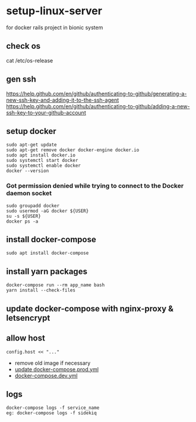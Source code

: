 # setup-linux-server
for docker rails project in bionic system


## check os
cat /etc/os-release


## gen ssh
https://help.github.com/en/github/authenticating-to-github/generating-a-new-ssh-key-and-adding-it-to-the-ssh-agent
https://help.github.com/en/github/authenticating-to-github/adding-a-new-ssh-key-to-your-github-account

## setup docker
```
sudo apt-get update
sudo apt-get remove docker docker-engine docker.io
sudo apt install docker.io
sudo systemctl start docker
sudo systemctl enable docker
docker --version
```

### Got permission denied while trying to connect to the Docker daemon socket
```
sudo groupadd docker
sudo usermod -aG docker ${USER}
su -s ${USER}
docker ps -a
```
## install docker-compose
```
sudo apt install docker-compose
```

## install yarn packages
```
docker-compose run --rm app_name bash
yarn install --check-files
```

## update docker-compose with nginx-proxy & letsencrypt
## allow host
```
config.host << "..."
```



- remove old image if necessary
- [update docker-compose.prod.yml](https://github.com/radinreth/setup-linux-server/blob/master/docker-compose.prod.yml)
- [docker-compose.dev.yml](https://github.com/radinreth/setup-linux-server/blob/master/docker-compose.dev.yml)

## logs
```
docker-compose logs -f service_name
eg: docker-compose logs -f sidekiq
```
